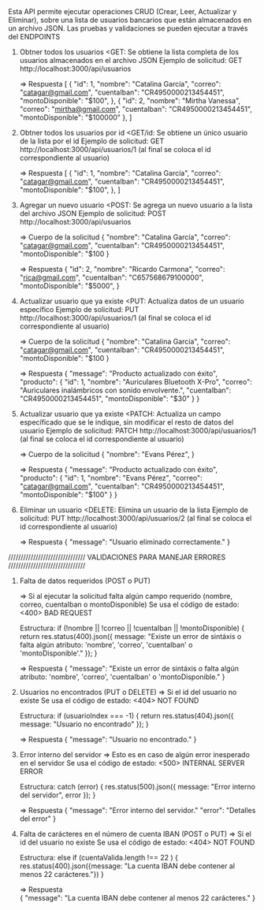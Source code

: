 <FUNCIONAMIENTO DE LA API>
Esta API permite ejecutar operaciones CRUD (Crear, Leer, Actualizar y Eliminar), sobre una lista de usuarios bancarios que están almacenados en un archivo JSON. 
Las pruebas y validaciones se pueden ejecutar a través del <POSTMAN


ENDPOINTS
1. Obtner todos los usuarios
    <GET: Se obtiene la lista completa de los usuarios almacenados en el archivo JSON
    Ejemplo de solicitud: GET http://localhost:3000/api/usuarios

    => Respuesta
    [
        {
            "id": 1,
            "nombre": "Catalina García",
            "correo": "catagar@gmail.com",
            "cuentaIban": "CR4950000213454451",
            "montoDisponible": "$100",
        },
        {
            "id": 2,
            "nombre": "Mirtha Vanessa",
            "correo": "mirtha@gmail.com",
            "cuentaIban": "CR4950000213454451",
            "montoDisponible": "$100000"
        },
    ]

2. Obtner todos los usuarios por id
    <GET/id: Se obtiene un único usuario de la lista por el id 
    Ejemplo de solicitud: GET http://localhost:3000/api/usuarios/1 
    (al final se coloca el id correspondiente al usuario)

    => Respuesta
    [
        {
            "id": 1,
            "nombre": "Catalina García",
            "correo": "catagar@gmail.com",
            "cuentaIban": "CR4950000213454451",
            "montoDisponible": "$100",
        },
    ]

3. Agregar un nuevo usuario
    <POST: Se agrega un nuevo usuario a la lista del archivo JSON
    Ejemplo de solicitud: POST http://localhost:3000/api/usuarios

    => Cuerpo de la solicitud
    {
        "nombre": "Catalina García",
        "correo": "catagar@gmail.com",
        "cuentaIban": "CR4950000213454451",
        "montoDisponible": "$100
    }

    => Respuesta
    {
        "id": 2,
        "nombre": "Ricardo Carmona",
        "correo": "rica@gmail.com",
        "cuentaIban": "C657568679100000",
        "montoDisponible": "$5000",
    }

4. Actualizar usuario que ya existe
    <PUT: Actualiza datos de un usuario específico
    Ejemplo de solicitud: PUT http://localhost:3000/api/usuarios/1 
    (al final se coloca el id correspondiente al usuario)

    => Cuerpo de la solicitud
    {
        "nombre": "Catalina García",
        "correo": "catagar@gmail.com",
        "cuentaIban": "CR4950000213454451",
        "montoDisponible": "$100
    }

    => Respuesta
    {
        "message": "Producto actualizado con éxito",
        "producto": {
            "id": 1,
            "nombre": "Auriculares Bluetooth X-Pro",
            "correo": "Auriculares inalámbricos con sonido envolvente.",
            "cuentaIban": "CR4950000213454451",
            "montoDisponible": "$30" <cantidadDisponible actualizada>
        }
    }

5. Actualizar usuario que ya existe
    <PATCH: Actualiza un campo específicado que se le indique, sin modificar el resto de datos del usuario
    Ejemplo de solicitud: PATCH http://localhost:3000/api/usuarios/1 
    (al final se coloca el id correspondiente al usuario)

    => Cuerpo de la solicitud
    {
        "nombre": "Evans Pérez",
    }

    => Respuesta
    {
        "message": "Producto actualizado con éxito",
        "producto": {
            "id": 1,
            "nombre": "Evans Pérez", <nombre actualizado>
            "correo": "catagar@gmail.com",
            "cuentaIban": "CR4950000213454451",
            "montoDisponible": "$100"
        }
    }

6. Eliminar un usuario
    <DELETE: Elimina un usuario de la lista
    Ejemplo de solicitud: PUT http://localhost:3000/api/usuarios/2 
    (al final se coloca el id correspondiente al usuario)

    => Respuesta
    {
    "message": "Usuario eliminado correctamente."
    }



/////////////////////////////// VALIDACIONES PARA MANEJAR ERRORES ///////////////////////////////

1. Falta de datos requeridos (POST o PUT)

    => Si al ejecutar la solicitud falta algún campo requerido (nombre, correo, cuentaIban o montoDisponible)
    Se usa el código de estado: <400> BAD REQUEST

    Estructura:
        if (!nombre || !correo || !cuentaIban || !montoDisponible) {
            return res.status(400).json({ message: "Existe un error de sintáxis o falta algún atributo: 'nombre', 'correo', 'cuentaIban' o 'montoDisponible'." });
        }

    => Respuesta
    {
        "message": "Existe un error de sintáxis o falta algún atributo: 'nombre', 'correo', 'cuentaIban' o 'montoDisponible."
    }

2. Usuarios no encontrados  (PUT o DELETE)
    => Si el id del usuario no existe 
    Se usa el código de estado: <404> NOT FOUND

    Estructura:
        if (usuarioIndex === -1) {
            return res.status(404).json({ message: "Usuario no encontrado" });
        }

    => Respuesta 
    {
        "message": "Usuario no encontrado."
    }

3. Error interno del servidor
    => Esto es en caso de algún error inesperado en el servidor
    Se usa el código de estado: <500> INTERNAL SERVER ERROR

    Estructura:
    catch (error) {
      res.status(500).json({ message: "Error interno del servidor", error });
    }

    => Respuesta 
    {
        "message": "Error interno del servidor."
        "error": "Detalles del error"
    }

4. Falta de carácteres en el número de cuenta IBAN (POST o PUT)
    => Si el id del usuario no existe 
        Se usa el código de estado: <404> NOT FOUND

    Estructura:
        else if (cuentaValida.length !== 22 ) {
          res.status(400).json({message: "La cuenta IBAN debe contener al menos 22 carácteres."})
      }

    => Respuesta  
    {
        "message": "La cuenta IBAN debe contener al menos 22 carácteres."
    }